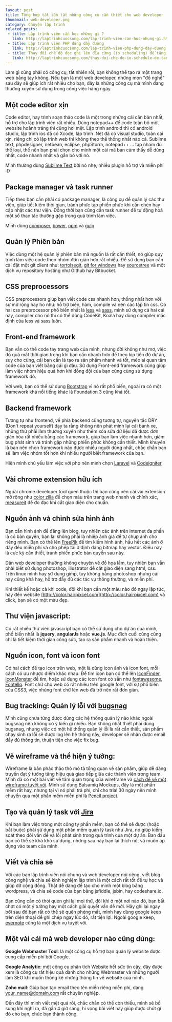 ```yaml
---
layout: post
title: Tổng hợp tất tần tật những công cụ cần thiết cho web developer
thumbnail: web-developer.png
category: Chuyện lập trình
related_posts:
 - title: Lập trình viên cần học những gì ?
   link: http://laptrinhcuocsong.com/lap-trinh-vien-can-hoc-nhung-gi.html
 - title: Lập trình viên PHP đứng đầy đường
   link: http://laptrinhcuocsong.com/lap-trinh-vien-php-dung-day-duong.html
 - title: Thay đổi chế độ đọc ghi lên đĩa cứng (io scheduling) để tăng tốc ubuntu
   link: http://laptrinhcuocsong.com/thay-doi-che-do-io-schedule-de-tang-toc-ubuntu.html
---
```

Làm gì cũng phải có công cụ, tất nhiên rồi, bạn không thể tạo ra một trang web bằng tay không. Nếu bạn là một web developer, những món "đồ nghề" sau đây sẽ giúp ích rất nhiều cho bạn, đây là những công cụ mà mình đang thường xuyên sử dụng trong công việc hàng ngày.

## Một code editor xịn

Code editor, hay trình soạn thảo code là một trong những cái căn bản nhất, hỗ trợ cho lập trình viên rất nhiều. Dùng notepad++ để code toàn bộ một website hoành tráng thì cũng hơi mệt. Lập trình android thì có android studio, lập trình ios đã có Xcode, lập trình .Net đã có visual studio, toàn cái xịn, riêng chỉ có lập trình web thì không theo thể thống nhất nào cả. Sublime text, phpdesigner, netbean, eclipse, phpStorm, notepad++ ... tạp nham  đủ thể loại, thế nên bạn phải chọn cho mình một cái mà bạn cảm thấy dễ dùng nhất, code nhanh nhất và gắn bó với nó.

Mình thường dùng [Sublime Text](https://www.sublimetext.com/) bởi nó nhẹ, nhiều plugin hỗ trợ và miễn phí :D

## Package manager và task runner

Tiếp theo bạn cần phải có package manager, là công cụ để quản lý các thư viện, giúp tiết kiệm thời gian, tránh phức tạp phiền phức khi cần chèn hay cập nhật các thư viện. Đồng thời bạn cũng cần task runner để tự động hoá một số thao tác thường gặp trong quá trình làm việc.

Mình dùng [composer](https://getcomposer.org/), [bower](https://bower.io/), [npm](https://www.npmjs.com/) và [gulp](http://gulpjs.com/)

## Quản lý Phiên bản

Việc dùng một hệ quản lý phiên bản mã nguồn là rất cần thiết, nó giúp quy trình làm việc code theo nhóm đơn giản hơn rất nhiều. Để sử dụng bạn cần cài đặt một git client như: [tortoisegit](https://tortoisegit.org/), [git for windows](https://git-scm.com/download/win) hay [sourcetree](https://www.sourcetreeapp.com/) và một dịch vụ repository hosting như Github hay Bitbucket.

## CSS preprocessors

CSS preprocessors giúp bạn viết code css nhanh hơn, thống nhất hơn với sự mở rộng hay ho như: hỗ trợ biến, hàm, compile và nén các tập tin css. Có hai css preprocessor phổ biến nhất là [less](http://lesscss.org/) và [sass](http://sass-lang.com/), mình sử dụng cả hai cái này, compiler cho nó thì có thể dùng CodeKit, Koala hay dùng compiler mặc định của less và sass luôn.

## Front-end framework

Bạn vẫn có thể code tay trang web của mình, nhưng đời không như mơ, việc đó quá mất thời gian trong khi bạn cần nhanh hơn để theo kịp tiến độ dự án, suy cho cùng, cái bạn cần là tạo ra sản phẩm nhanh và tốt, méo ai quan tâm code của bạn viết bằng cái gì đâu. Sử dụng Front-end framework cũng giúp làm việc nhóm hiệu quả hơn khi đồng đội của bạn cũng cùng sử dụng framework đó.

Với web, bạn có thể sử dụng [Bootstrap](http://getbootstrap.com/) vì nó rất phổ biến, ngoài ra có một framework khá nổi tiếng khác là Foundation 3 cũng khá tốt.

## Backend framework

Tương tự như frontend, về phía backend cũng tương tự, nguyên tắc DRY (Don't repeat yourself) dạy ta rằng không nên phát minh lại cái bánh xe, những thứ phải làm thường xuyên như thêm xóa sửa dữ liệu đã được đơn giản hóa rất nhiều bằng các framework, giúp bạn làm việc nhanh hơn, giảm bug phát sinh và tránh gặp những phiền phức không cần thiết. Mình khuyên là bạn nên chọn framework nào được nhiều người dùng nhất, chắc chắn bạn sẽ làm việc nhóm tốt hơn khi nhiều người biết framework của bạn.

Hiện mình chủ yếu làm việc với php nên mình chọn [Laravel](https://laravel.com/) và [Codeigniter](https://codeigniter.com/)

## Vài chrome extension hữu ích

Ngoài chrome developer tool quen thuộc thì bạn cũng nên cài vài extension mở rộng như [color zilla](https://chrome.google.com/webstore/detail/colorzilla/bhlhnicpbhignbdhedgjhgdocnmhomnp) để chọn màu trên trang web nhanh và chính xác, [measureit](https://chrome.google.com/webstore/detail/measureit/pokhcahijjfkdccinalifdifljglhclm?hl=vi) để đo đạc khi cắt giao diện cho chuẩn.

## Nguồn ảnh và chỉnh sửa hình ảnh

Bạn cần hình ảnh để đăng lên blog, tuy nhiên các ảnh trên internet đa phần là có bản quyền, bạn lại không phải là nhiếp ảnh gia để tự chụp ảnh cho riêng mình. Bạn có thể lên [FreePik](http://www.freepik.com/) để tìm kiếm hình ảnh, hầu hết các ảnh ở đây đều miễn phí và cho phép tải ở định dạng bitmap hay vector. Điều này là cực kỳ cần thiết, tránh phiền phức bản quyền sau này. 

Dân web developer thường không chuyên về đồ họa lắm, tuy nhiên bạn vẫn phải biết sử dụng photoshop, illustrator để cắt giao diện sang html, css. Trên linux mình hay sử dụng gimp,  tuy không bằng photoshop nhưng cái này cũng khá hay, hỗ trợ đầy đủ các tác vụ thông thường, và miễn phí.

Khi thiết kế hoặc cả khi code, đôi khi bạn cần một màu nào đó ngay lập tức, hãy đến website [http://color.hairpixcel.com](http://color.hairpixcel.com) và click, bạn sẽ có một màu đẹp.

## Thư viện javascript:

Có rất nhiều thư viên javascript bạn có thể sử dụng cho dự án của mình, phổ biến nhất là **jquery**, **angularJs** hoặc **vue.js**. Mục đích cuối cùng cũng chỉ là tiết kiệm thời gian công sức, tạo ra sản phẩm nhanh và hoàn thiện.

## Nguồn icon, font và icon font

Có hai cách để tạo icon trên web, một là dùng icon ảnh và icon font, mỗi cách có ưu nhược điểm khác nhau. Để tìm icon bạn có thể lên [IconFinder](https://www.iconfinder.com/), [IconMonster](https://iconmonstr.com/) để tìm, hoặc sử dụng các icon font có sẵn như [fontawesome](http://fontawesome.io/), [Fontello](http://fontello.com/). Font chữ cho web có rất nhiều trên google font, với sự phổ biến của CSS3, việc nhúng font chữ lên web đã trở nên rất đơn giản.

## Bug tracking: Quản lý lỗi với [bugsnag](https://www.bugsnag.com/)

Mình cũng chưa từng được dùng các hệ thống quản lý nào khác ngoài bugsnag nên không có ý kiến gì nhiều. Bạn không nhất thiết phải dùng bugsnag, nhưng việc có một hệ thống quản lý lỗi là rất cần thiết, sản phẩm chạy sinh ra lỗi sẽ được log lên hệ thống này, developer sẽ nhận được email đầy đủ thông tin, thuận tiện cho việc fix bug.

## Vẽ wireframe và thể hiện ý tưởng:

Wireframe là bản phác thảo thô mô tả tổng quan về sản phẩm, giúp dễ dàng truyền đạt ý tưởng tăng hiệu quả giao tiếp giữa các thành viên trong team. Mình đã có một bài viết về tầm quan trọng của wireframe và [cách để vẽ một wireframe tuyệt vời](http://laptrinhcuocsong.com/cac-buoc-tao-mot-wireframe-tuyet-voi.html). Mình sử dụng Balsamiq Mockups, đây là một phần mềm rất hay, nhưng tại vì nó phải trả phí, chỉ cho trial 30 ngày nên mình chuyển qua một phần mềm miễn phí là  [Pencil project](http://pencil.evolus.vn/).

## Tạo và quản lý task với [Jira](https://www.atlassian.com/software/jira)

Khi bạn làm việc trong một công ty phần mềm, bạn có thể sẽ được (hoặc bắt buộc) phải sử dụng một phần mềm quản lý task như Jira, nó giúp kiểm soát theo dõi vấn đề và lỗi phát sinh trong quá trình của một dự án. Ban đầu bạn có thể sẽ khá khó sử dụng, nhưng sau này bạn lại thích nó, và muốn áp dụng vào team của mình.

## Viết và chia sẻ

Với các bạn lập trình viên nói chung và web developer nói riêng, viết blog công nghệ và chia sẻ kinh nghiệm lập trình là một cách rất tốt để tự học và giúp đỡ cộng đồng. Thật dễ dàng để tạo cho mình một blog bằng wordpress, và chia sẻ code của bạn bằng jsfiddle, jsbin, hay codeshare.io.

Bạn cũng cần có thói quen ghi lại mọi thứ, đôi khi ở một nơi nào đó, bạn bất chợt có một ý tưởng hay một cách giải quyết vấn đề mới. Hãy ghi lại ngay bởi sau đó bạn rất có thể sẽ quên phéng mất, mình hay dùng google keep trên điện thoại để ghi chép ngay lúc đó, rất tiện lợi. Ngoài google keep, [evernote](https://evernote.com/) cũng là một dịch vụ tuyệt vời.

## Một vài cái mà web developer nào cũng dùng:

**Google Webmaster Tool**: là một công cụ hỗ trợ bạn quản lý website được cung cấp miễn phí bởi Google.

**Google Analytic**: một công cụ phân tích Website hết sức tin cậy, đây được xem là công cụ rất hiệu quả dành cho những Webmaster và những người làm SEO khi muốn thông kê những thông tin về website của mình.

**Zoho mail**: Giúp bạn tạo email theo tên miền riêng miễn phí, dạng your_name@domain.com rất chuyên nghiệp.

Đến đây thì mình viết mệt quá rồi, chắc chắn có thể còn thiếu, mình sẽ bổ sung khi nghĩ ra, đã gần 4 giờ sáng, hi vọng bài viết này giúp được chút gì đó cho bạn, chúc bạn thành công.




